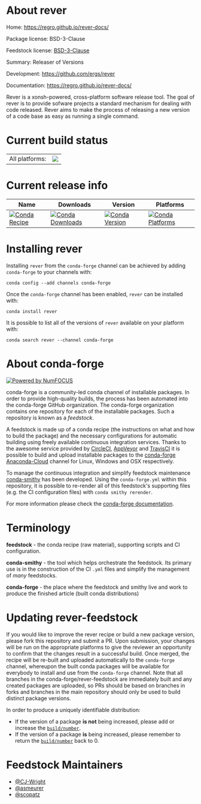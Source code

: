 About rever
===========

Home: https://regro.github.io/rever-docs/

Package license: BSD-3-Clause

Feedstock license: [BSD-3-Clause](https://github.com/conda-forge/rever-feedstock/blob/master/LICENSE.txt)

Summary: Releaser of Versions

Development: https://github.com/ergs/rever

Documentation: https://regro.github.io/rever-docs/

Rever is a xonsh-powered, cross-platform software release tool. The goal of rever is
to provide sofware projects a standard mechanism for dealing with code released.
Rever aims to make the process of releasing a new version of a code base as easy as
running a single command.


Current build status
====================


<table><tr><td>All platforms:</td>
    <td>
      <a href="https://dev.azure.com/conda-forge/feedstock-builds/_build/latest?definitionId=19&branchName=master">
        <img src="https://dev.azure.com/conda-forge/feedstock-builds/_apis/build/status/rever-feedstock?branchName=master">
      </a>
    </td>
  </tr>
</table>

Current release info
====================

| Name | Downloads | Version | Platforms |
| --- | --- | --- | --- |
| [![Conda Recipe](https://img.shields.io/badge/recipe-rever-green.svg)](https://anaconda.org/conda-forge/rever) | [![Conda Downloads](https://img.shields.io/conda/dn/conda-forge/rever.svg)](https://anaconda.org/conda-forge/rever) | [![Conda Version](https://img.shields.io/conda/vn/conda-forge/rever.svg)](https://anaconda.org/conda-forge/rever) | [![Conda Platforms](https://img.shields.io/conda/pn/conda-forge/rever.svg)](https://anaconda.org/conda-forge/rever) |

Installing rever
================

Installing `rever` from the `conda-forge` channel can be achieved by adding `conda-forge` to your channels with:

```
conda config --add channels conda-forge
```

Once the `conda-forge` channel has been enabled, `rever` can be installed with:

```
conda install rever
```

It is possible to list all of the versions of `rever` available on your platform with:

```
conda search rever --channel conda-forge
```


About conda-forge
=================

[![Powered by NumFOCUS](https://img.shields.io/badge/powered%20by-NumFOCUS-orange.svg?style=flat&colorA=E1523D&colorB=007D8A)](http://numfocus.org)

conda-forge is a community-led conda channel of installable packages.
In order to provide high-quality builds, the process has been automated into the
conda-forge GitHub organization. The conda-forge organization contains one repository
for each of the installable packages. Such a repository is known as a *feedstock*.

A feedstock is made up of a conda recipe (the instructions on what and how to build
the package) and the necessary configurations for automatic building using freely
available continuous integration services. Thanks to the awesome service provided by
[CircleCI](https://circleci.com/), [AppVeyor](https://www.appveyor.com/)
and [TravisCI](https://travis-ci.com/) it is possible to build and upload installable
packages to the [conda-forge](https://anaconda.org/conda-forge)
[Anaconda-Cloud](https://anaconda.org/) channel for Linux, Windows and OSX respectively.

To manage the continuous integration and simplify feedstock maintenance
[conda-smithy](https://github.com/conda-forge/conda-smithy) has been developed.
Using the ``conda-forge.yml`` within this repository, it is possible to re-render all of
this feedstock's supporting files (e.g. the CI configuration files) with ``conda smithy rerender``.

For more information please check the [conda-forge documentation](https://conda-forge.org/docs/).

Terminology
===========

**feedstock** - the conda recipe (raw material), supporting scripts and CI configuration.

**conda-smithy** - the tool which helps orchestrate the feedstock.
                   Its primary use is in the construction of the CI ``.yml`` files
                   and simplify the management of *many* feedstocks.

**conda-forge** - the place where the feedstock and smithy live and work to
                  produce the finished article (built conda distributions)


Updating rever-feedstock
========================

If you would like to improve the rever recipe or build a new
package version, please fork this repository and submit a PR. Upon submission,
your changes will be run on the appropriate platforms to give the reviewer an
opportunity to confirm that the changes result in a successful build. Once
merged, the recipe will be re-built and uploaded automatically to the
`conda-forge` channel, whereupon the built conda packages will be available for
everybody to install and use from the `conda-forge` channel.
Note that all branches in the conda-forge/rever-feedstock are
immediately built and any created packages are uploaded, so PRs should be based
on branches in forks and branches in the main repository should only be used to
build distinct package versions.

In order to produce a uniquely identifiable distribution:
 * If the version of a package **is not** being increased, please add or increase
   the [``build/number``](https://conda.io/docs/user-guide/tasks/build-packages/define-metadata.html#build-number-and-string).
 * If the version of a package **is** being increased, please remember to return
   the [``build/number``](https://conda.io/docs/user-guide/tasks/build-packages/define-metadata.html#build-number-and-string)
   back to 0.

Feedstock Maintainers
=====================

* [@CJ-Wright](https://github.com/CJ-Wright/)
* [@asmeurer](https://github.com/asmeurer/)
* [@scopatz](https://github.com/scopatz/)

